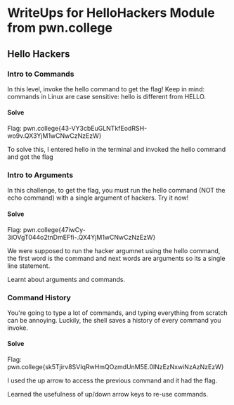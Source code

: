 # WriteUps for HelloHackers Module from pwn.college

## Hello Hackers

### Intro to Commands

In this level, invoke the hello command to get the flag! Keep in mind: commands in Linux are case sensitive: hello is different from HELLO. 

#### Solve

Flag: pwn.college{43-VY3cbEuGLNTkfEodRSH-wo9v.QX3YjM1wCNwCzNzEzW}

To solve this, I entered hello in the terminal and invoked the hello command and got the flag


### Intro to Arguments

In this challenge, to get the flag, you must run the hello command (NOT the echo command) with a single argument of hackers. Try it now! 

#### Solve

Flag: pwn.college{47iwCy-3iOVgT044o2tnDmEFfi-.QX4YjM1wCNwCzNzEzW}

We were supposed to run the hacker argumnet using the hello command, the first word is the command and next words are arguments so its a single line statement.

Learnt about arguments and commands.

### Command History

You're going to type a lot of commands, and typing everything from scratch can be annoying. Luckily, the shell saves a history of every command you invoke. 

#### Solve

Flag: pwn.college{sk5Tjirv8SVIqRwHmQOzmdUnM5E.0lNzEzNxwiNzAzNzEzW}

I used the up arrow to access the previous command and it had the flag.

Learned the usefulness of up/down arrow keys to re-use commands.












